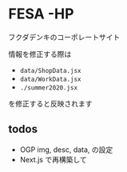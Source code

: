 # FESA -HP

フクダデンキのコーポレートサイト

情報を修正する際は

* `data/ShopData.jsx`
* `data/WorkData.jsx`
* `./summer2020.jsx`

を修正すると反映されます

## todos
* OGP img, desc, data, の設定
* Next.js で再構築して
